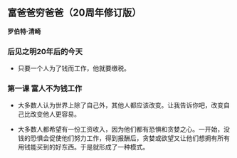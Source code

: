 ## 富爸爸穷爸爸（20周年修订版）

 **罗伯特·清崎**


### 后见之明20年后的今天

* 只要一个人为了钱而工作，他就要缴税。


### 第一课 富人不为钱工作

* 大多数人认为世界上除了自己外，其他人都应该改变。让我告诉你吧，改变自己比改变他人更容易。

* 大多数人都希望有一份工资收入，因为他们都有恐惧和贪婪之心。一开始，没钱的恐惧会促使他们努力工作，得到报酬后，贪婪或欲望又让他们想拥有所有用钱能买到的好东西。于是就形成了一种模式。

